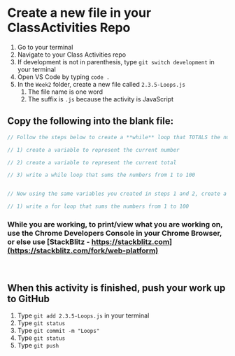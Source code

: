 # Create a new file in your ClassActivities Repo

1. Go to your terminal
2. Navigate to your Class Activities repo
3. If development is not in parenthesis, type `git switch development` in your terminal
4. Open VS Code by typing `code .`
5. In the `Week2` folder, create a new file called `2.3.5-Loops.js`
   1. The file name is one word
   2. The suffix is `.js` because the activity is JavaScript

## Copy the following into the blank file:

```javascript
// Follow the steps below to create a **while** loop that TOTALS the numbers from 1 to 100

// 1) create a variable to represent the current number

// 2) create a variable to represent the current total

// 3) write a while loop that sums the numbers from 1 to 100


// Now using the same variables you created in steps 1 and 2, create a **for** loops that TOTALS the numbers from 1 to 100

// 1) write a for loop that sums the numbers from 1 to 100
```

### While you are working, to print/view what you are working on, use the Chrome Developers Console in your Chrome Browser, or else use [StackBlitz - https://stackblitz.com](https://stackblitz.com/fork/web-platform)

<br>

## When this activity is finished, push your work up to GitHub

1. Type `git add 2.3.5-Loops.js` in your terminal
2. Type `git status`
3. Type `git commit -m "Loops"`
4. Type `git status`
5. Type `git push`
